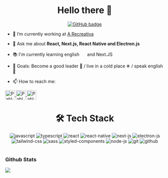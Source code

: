 <h1 align="center">Hello there 👋</h1>
<p align="center">
  <a href="https://github.com/pabloborgesmartins?tab=followers">
    <img src="https://img.shields.io/github/followers/pabloborgesmartins?label=Followers&logo=GitHub&style=for-the-badge" alt="GitHub badge" />
  </a>
</p>

- 🔭 I’m currently working at [A Recreativa](https://arecreativa.com.br/)

- 💬 Ask me about **React, Next.js, React Native and Electron.js**

- 📚 I'm currently learning english <img src="https://cdn-icons-png.flaticon.com/128/197/197484.png" width="17" /> and Next.JS

- 🎯 Goals: Become a good leader 🌱 / live in a cold place ❄ / speak english 🚀

- 📫 How to reach me: 
<a href="https://www.linkedin.com/in/pablo-borges-martins/" target="_blank">
  <img align="center" src="https://cdn.worldvectorlogo.com/logos/linkedin-icon.svg" alt="Pablo Borges Martins" height="30" width="30" />
</a> 
<a href="mailto:pablo.martins1998@gmail.com" target="_blank">
  <img align="center" src="https://cdn.worldvectorlogo.com/logos/gmail-icon.svg"  alt="Pablo Borges Martins" height="30" width="30" />
</a> 
<a href="https://wa.me/5535984644957" target="_blank">
  <img align="center" src="https://cdn.worldvectorlogo.com/logos/whatsapp-symbol.svg" alt="Pablo Borges Martins" height="30" width="30" />
</a>

<br>
<div align="center">
  <h1>🛠&nbsp;Tech Stack</h1>
  <img src="https://img.shields.io/badge/JavaScript-F7DF1E?style=for-the-badge&logo=javascript&logoColor=black" alt="javascript"/>
  <img src="https://img.shields.io/badge/TypeScript-007ACC?style=for-the-badge&logo=typescript&logoColor=white" alt="typescript"/>
  
  <img src="https://img.shields.io/badge/React-20232A?style=for-the-badge&logo=react&logoColor=61DAFB" alt="react"/>
  <img src="https://img.shields.io/badge/React_Native-20232A?style=for-the-badge&logo=react&logoColor=61DAFB" alt="react-native"/>
  <img src="https://img.shields.io/badge/Next.js-100000?style=for-the-badge&logo=next.js&logoColor=white" alt="next-js"/>
  <img src="https://img.shields.io/badge/Electron.js-20232A?style=for-the-badge&logo=electron&logoColor=61DAFB" alt="electron-js"/>

  <img src="https://img.shields.io/badge/Tailwind_CSS-38B2AC?style=for-the-badge&logo=tailwind-css&logoColor=white" alt="tailwind-css"/>
  <img src="https://img.shields.io/badge/sass-ce679a?style=for-the-badge&logo=sass&logoColor=white" alt="sass"/>
  <img src="https://img.shields.io/badge/styled_components-89b0ae?style=for-the-badge&logo=styled-components&logoColor=white" alt="styled-components"/>
  
  <img src="https://img.shields.io/badge/Node.js-43853D?style=for-the-badge&logo=node.js&logoColor=white" alt="node-js"/>
  <img src="https://img.shields.io/badge/GIT-E44C30?style=for-the-badge&logo=git&logoColor=white" alt="git"/>
  <img src="https://img.shields.io/badge/GitHub-100000?style=for-the-badge&logo=github&logoColor=white" alt="github"/>
</div>
<br>

### Github Stats
<div>
  <a href="https://github-readme-stats.vercel.app/api/top-langs/?username=pabloborgesmartins&theme=dracula&hide=html">
    <img align="left" src="https://github-readme-stats.vercel.app/api/top-langs/?username=pabloborgesmartins&layout=compact&theme=dracula&hide=html" />
  </a>
</div>

<!--
**PabloBorgesMartins/pabloborgesmartins** is a ✨ _special_ ✨ repository because its `README.md` (this file) appears on your GitHub profile.

Here are some ideas to get you started:

- 🔭 I’m currently working on ...
- 🌱 I’m currently learning ...
- 👯 I’m looking to collaborate on ...
- 🤔 I’m looking for help with ...
- 💬 Ask me about ...
- 📫 How to reach me: ...
- 😄 Pronouns: ...
- ⚡ Fun fact: ...
-->
